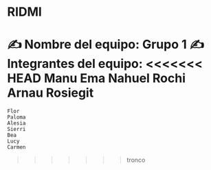 # RIDMI

✍️ Nombre del equipo: 
                        Grupo 1
✍️ Integrantes del equipo: 
<<<<<<< HEAD
    Manu
    Ema
    Nahuel
    Rochi
    Arnau
    Rosiegit 
=======
    Flor
    Paloma
    Alesia
    Sierri
    Bea
    Lucy
    Carmen
    
>>>>>>> tronco
